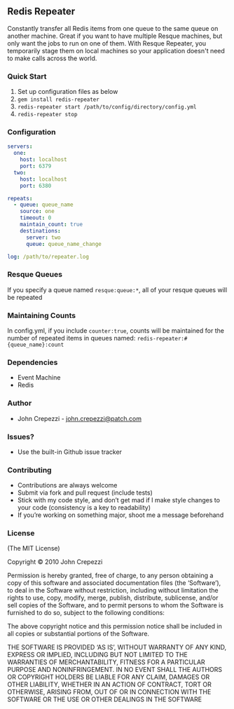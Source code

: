 ## Redis Repeater

Constantly transfer all Redis items from one queue to the same queue on another machine.
Great if you want to have multiple Resque machines, but only want the jobs to run on one of them.  With Resque Repeater, you temporarily stage them on local machines so your application doesn't need to make calls across the world.

### Quick Start

1.  Set up configuration files as below
2.  `gem install redis-repeater`
3.  `redis-repeater start /path/to/config/directory/config.yml`
3.  `redis-repeater stop`

### Configuration

``` yaml
servers:
  one:
    host: localhost
    port: 6379
  two:
    host: localhost
    port: 6380

repeats:
  - queue: queue_name
    source: one
    timeout: 0
    maintain_count: true
    destinations:
      server: two
      queue: queue_name_change

log: /path/to/repeater.log
```

### Resque Queues

If you specify a queue named `resque:queue:*`, all of your resque queues will be repeated

### Maintaining Counts

In config.yml, if you include `counter:true`, counts will be maintained for the number of repeated items in queues named: `redis-repeater:#{queue_name}:count`

### Dependencies

* Event Machine
* Redis

### Author

* John Crepezzi - john.crepezzi@patch.com

### Issues?

* Use the built-in Github issue tracker

### Contributing

* Contributions are always welcome
* Submit via fork and pull request (include tests)
* Stick with my code style, and don’t get mad if I make style changes to your code (consistency is a key to readability)
* If you’re working on something major, shoot me a message beforehand

### License

(The MIT License)

Copyright © 2010 John Crepezzi

Permission is hereby granted, free of charge, to any person obtaining a copy of this software and associated documentation files (the ‘Software’), to deal in the Software without restriction, including without limitation the rights to use, copy, modify, merge, publish, distribute, sublicense, and/or sell copies of the Software, and to permit persons to whom the Software is furnished to do so, subject to the following conditions:

The above copyright notice and this permission notice shall be included in all copies or substantial portions of the Software.

THE SOFTWARE IS PROVIDED ‘AS IS’, WITHOUT WARRANTY OF ANY KIND, EXPRESS OR IMPLIED, INCLUDING BUT NOT LIMITED TO THE WARRANTIES OF MERCHANTABILITY, FITNESS FOR A PARTICULAR PURPOSE AND NONINFRINGEMENT. IN NO EVENT SHALL THE AUTHORS OR COPYRIGHT HOLDERS BE LIABLE FOR ANY CLAIM, DAMAGES OR OTHER LIABILITY, WHETHER IN AN ACTION OF CONTRACT, TORT OR OTHERWISE, ARISING FROM, OUT OF OR IN CONNECTION WITH THE SOFTWARE OR THE USE OR OTHER DEALINGS IN THE SOFTWARE
